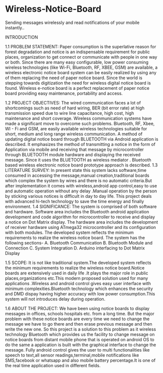 # Wireless-Notice-Board
Sending messages wirelessly and read notifications of your mobile instantly..

INTRODUCTION

1.1	PROBLEM STATEMENT:
Paper consumption is the superlative reason for forest degradation and notice is an indispensable requirement for public places, organization to get connect or communicate with people in one way or both. Since there are many easy configurable, low power consuming wireless technologies (like Wi-Fi, Bluetooth, RF, XBEE, GSM) are available, a wireless electronic notice board system can be easily realized by using any of them replacing the need of paper notice board. Since the world is stepping towards digitization the need for wireless digital notice board is found. Wireless e-notice board is a perfect replacement of paper notice board providing easy maintenance, portability and access. 

1.2	PROJECT OBJECTIVES:
The wired communication faces a lot of shortcomings such as need of hard wiring, BER (bit error rate) at high transmission speed due to wire line capacitance, high cost, high maintenance and short coverage. Wireless communication systems have made a significant move to overcome such problems. Bluetooth, RF, Xbee, WI - Fi and GSM, are easily available wireless technologies suitable for short, medium and long range wireless communication. A method of updating digital notice board through BLUETOOTH via Android application is described. It emphasizes the method of transmitting a notice in the form of Application via mobile and receiving that message by microcontroller through BLUETOOTH module hardware and displaying the received message. Since it uses the BLUETOOTH as wireless mediator .  Bluetooth based wireless electronic notice board prototype approach is described.
1.3	LITERATURE SURVEY:
In present state this system lacks software,time consumed in accessing the  message,manual creation,traditional boards which complex the system by  wires and there is no automatic criteria.But after implementation it comes with wireless,android app control,easy to use and automatic operation without any delay .Manual operation by the person by sticking various notices is difficult in day to day life. This project deals with advanced hi-tech technology to save the time energy and finally environment.
1.4	SIGNIFICANCE:
The system is comprised of both software and hardware. Software area includes the Bluetooth android application development and code algorithm for microcontroller to receive and display a notice on Dot Matrix display. The hardware area includes the development of receiver hardware using ATmega32 microcontroller and its configuration with both modules.  The developed system reflects the minimum requirements to realize the wireless notice board. The system has the following sections-
A.	Bluetooth Communication
B.	Bluetooth Module and Connection
C.	System Integration
D.	Arduino interfacing to Dot Matrix Display

1.5	SCOPE:
It is not like traditional system.The developed system reflects the minimum requirements to realize the wireless notice board.Notice boards are extensively used in daily life .It plays the major role in public places,organizations etc.This modern proposed solution used for many applications .Wireless and android control gives easy user interface with minimum complexities.Bluetooth technology which enhances the security and DMD dispay having higher accuracy with low power consumption.This system will not introduces delay during operation.

1.6	ABOUT THE PROJECT:
We have been using notice boards to display messages in offices, schools hospitals etc. from a long time. But the major problem with these notice boards are every time we need to change the message we have to go there and then erase previous message and then write the new one. So this project is a solution to this problem as it wireless technology Bluetooth which provides us the facility to change message on notice boards from distant mobile phone that is operated on android OS to do the same a application is built with the graphical interface to change the message.
Fully android control gives the user to multi functionalities like speech to text,all sensor readings,terminal,mobile notifications like SMS,facebook or whatsapp and also mobile battery percentage.It is one of the real time application used in different fields.

